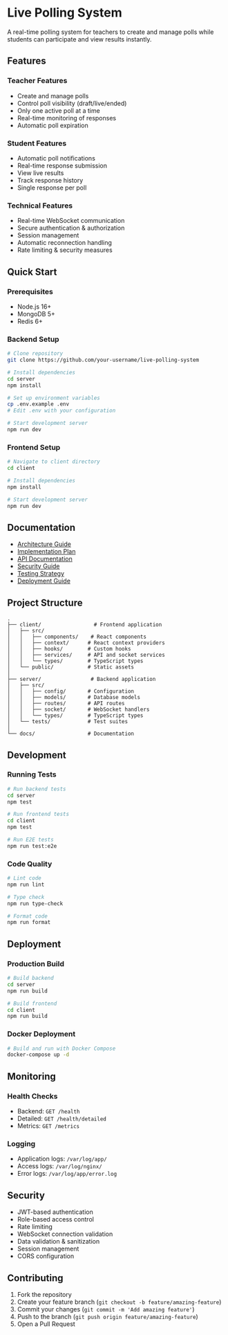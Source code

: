 # Live Polling System

A real-time polling system for teachers to create and manage polls while students can participate and view results instantly.

## Features

### Teacher Features
- Create and manage polls
- Control poll visibility (draft/live/ended)
- Only one active poll at a time
- Real-time monitoring of responses
- Automatic poll expiration

### Student Features
- Automatic poll notifications
- Real-time response submission
- View live results
- Track response history
- Single response per poll

### Technical Features
- Real-time WebSocket communication
- Secure authentication & authorization
- Session management
- Automatic reconnection handling
- Rate limiting & security measures

## Quick Start

### Prerequisites
- Node.js 16+
- MongoDB 5+
- Redis 6+

### Backend Setup
```bash
# Clone repository
git clone https://github.com/your-username/live-polling-system

# Install dependencies
cd server
npm install

# Set up environment variables
cp .env.example .env
# Edit .env with your configuration

# Start development server
npm run dev
```

### Frontend Setup
```bash
# Navigate to client directory
cd client

# Install dependencies
npm install

# Start development server
npm run dev
```

## Documentation

- [Architecture Guide](./ARCHITECTURE.md)
- [Implementation Plan](./IMPLEMENTATION.md)
- [API Documentation](./API.md)
- [Security Guide](./SECURITY.md)
- [Testing Strategy](./TESTING.md)
- [Deployment Guide](./DEPLOYMENT.md)

## Project Structure

```
.
├── client/                 # Frontend application
│   ├── src/
│   │   ├── components/    # React components
│   │   ├── context/      # React context providers
│   │   ├── hooks/        # Custom hooks
│   │   ├── services/     # API and socket services
│   │   └── types/        # TypeScript types
│   └── public/           # Static assets
│
├── server/                # Backend application
│   ├── src/
│   │   ├── config/       # Configuration
│   │   ├── models/       # Database models
│   │   ├── routes/       # API routes
│   │   ├── socket/       # WebSocket handlers
│   │   └── types/        # TypeScript types
│   └── tests/            # Test suites
│
└── docs/                 # Documentation
```

## Development

### Running Tests
```bash
# Run backend tests
cd server
npm test

# Run frontend tests
cd client
npm test

# Run E2E tests
npm run test:e2e
```

### Code Quality
```bash
# Lint code
npm run lint

# Type check
npm run type-check

# Format code
npm run format
```

## Deployment

### Production Build
```bash
# Build backend
cd server
npm run build

# Build frontend
cd client
npm run build
```

### Docker Deployment
```bash
# Build and run with Docker Compose
docker-compose up -d
```

## Monitoring

### Health Checks
- Backend: `GET /health`
- Detailed: `GET /health/detailed`
- Metrics: `GET /metrics`

### Logging
- Application logs: `/var/log/app/`
- Access logs: `/var/log/nginx/`
- Error logs: `/var/log/app/error.log`

## Security

- JWT-based authentication
- Role-based access control
- Rate limiting
- WebSocket connection validation
- Data validation & sanitization
- Session management
- CORS configuration

## Contributing

1. Fork the repository
2. Create your feature branch (`git checkout -b feature/amazing-feature`)
3. Commit your changes (`git commit -m 'Add amazing feature'`)
4. Push to the branch (`git push origin feature/amazing-feature`)
5. Open a Pull Request